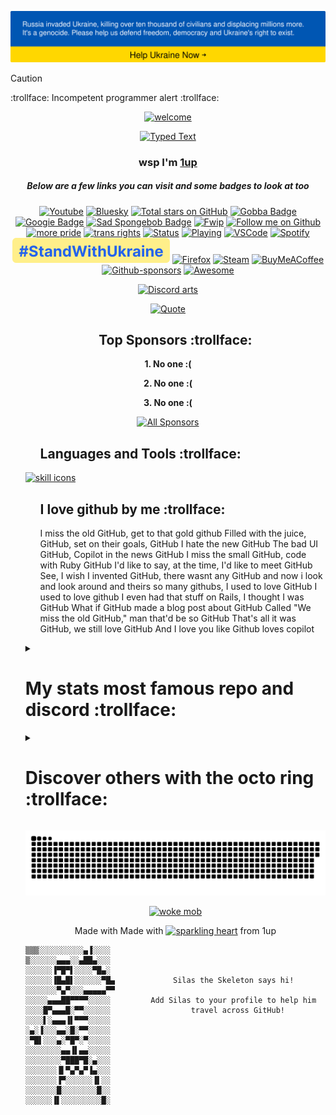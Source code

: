   
[![Stand With Ukraine](https://raw.githubusercontent.com/vshymanskyy/StandWithUkraine/main/banner2-direct.svg)](https://stand-with-ukraine.pp.ua "help ukraine")

> [!CAUTION]
> :trollface: Incompetent programmer alert :trollface:

<div align="center">
  
[![welcome](https://images.cooltext.com/5720971.png)](https://github.com/1upfunniguy/ "welcome")
  
[![Typed Text](https://readme-typing-svg.demolab.com?width=435&lines=Wsp+I'm+1up;I+like+coding%2C+gaming%2C+making+videos%2C+streaming+and+other+stuff.&font=Helvetica-Bold&center=true&width=700&height=45&color=763FF7&vCenter=true&pause=1000&size=15)](https://readme-typing-svg.demolab.com "typing thingy")

<h3 align="center">wsp I'm <a href="https://github.com/1upfunniguy">1up</a></h3>
<h5 align="center">Below are a few links you can visit and some badges to look at too</h5>
  
[![Youtube](https://img.shields.io/badge/-Youtube-FF0000?style=flat&logo=youtube&logoColor=white)](https://www.youtube.com/@1upfunniguy "youtube")
[![Bluesky](https://img.shields.io/badge/-Bluesky-019CE0?style=flat&logo=bluesky&logoColor=white)](https://bsky.app/profile/1upfunniguy.bsky.social "bluesky")
[![Total stars on GitHub](https://custom-icon-badges.demolab.com/github/stars/1upfunniguy?color=FFD700&style=flat&labelColor=FFBF00&logo=star)](https://github.com/1upfunniguy?tab=repositories&sort=stargazers "stars")
[![Gobba Badge](https://custom-icon-badges.demolab.com/badge/approved-purple?style=flat&label=gobba&logoColor=&logo=gobba-without-bg)](https://gaxle.vercel.app "gobba")
[![Googie Badge](https://custom-icon-badges.demolab.com/badge/approved-5C4033?style=flat&label=googie&logoColor=&logo=googiewithoutbg)](http://bribble.co/dog.html "googie web")
[![Sad Spongebob Badge](https://custom-icon-badges.demolab.com/badge/spongebob-yellow?style=flat&label=sad&logoColor=&logo=happyspongebob)](https://www.reddit.com/r/spongebob/comments/17qb955/why_is_spongebob_sad_wrong_answers_only/ "sad spongebob")
[![Fwip](https://custom-icon-badges.demolab.com/badge/approved-white?style=flat&label=fwip&logoColor=&logo=fwipwithoutbg)](https://funny.com "fwip")
[![Follow me on Github](https://img.shields.io/github/followers/1upfunniguy?color=236ad3&style=flat&logo=github&label=Follow)](https://github.com/1upfunniguy "followers")
[![more pride](https://pride-badges.pony.workers.dev/static/v1?label=lgbtq%2B%20friendly&stripeWidth=6&stripeColors=E40303,FF8C00,FFED00,008026,24408E,732982
)](https://pride-badges.pony.workers.dev "lgbtq+ friendly")
[![trans rights](https://pride-badges.pony.workers.dev/static/v1?label=trans%20rights&stripeWidth=6&stripeColors=5BCEFA,F5A9B8,FFFFFF,F5A9B8,5BCEFA)](https://pride-badges.pony.workers.dev "trans rights")
[![Status](https://api.statusbadges.me/badge/status/850970861305331712?style=flat)](https://api.statusbadges.me/presence/850970861305331712 "my status")
[![Playing](https://api.statusbadges.me/badge/playing/850970861305331712?style=flat&fallback=not%20much)](https://discord.com/users/850970861305331712 "what i'm playing")
[![VSCode](https://api.statusbadges.me/badge/vscode/850970861305331712&fallback=not%20much)](https://code.visualstudio.com "vscode")
[![Spotify](https://api.statusbadges.me/badge/spotify/850970861305331712&fallback=not%20much)](https://api.statusbadges.me/openspotify/850970861305331712 "spotify")
[![Stand With Ukraine](https://raw.githubusercontent.com/vshymanskyy/StandWithUkraine/main/badges/StandWithUkraine.svg)](https://stand-with-ukraine.pp.ua "stand with ukraine")
[![Firefox](https://img.shields.io/badge/Firefox-FF7139?style=flat&logo=Firefox-Browser&logoColor=white)](https://www.mozilla.org/en-US/firefox/ "firefox")
[![Steam](https://img.shields.io/badge/steam-%23000000.svg?style=flat&logo=steam&logoColor=white)](https://steamcommunity.com/id/1upfunniguy "steam")
[![BuyMeACoffee](https://img.shields.io/badge/Buy%20Me%20a%20Coffee-ffdd00?style=for-the-badge&logo=buy-me-a-coffee&logoColor=black&style=flat)](https://buymeacoffee.com/linkthesupm "buy me a coffee")
[![Github-sponsors](https://img.shields.io/badge/sponsor-30363D?style=flat&logo=GitHub-Sponsors&logoColor=#EA4AAA)](https://github.com/sponsors/1upfunniguy "sponser me")
[![Awesome](https://awesome.re/badge.svg)](https://awesome.re)
    
[![Discord arts](https://discord-arts.asure.dev/card/850970861305331712?customBackground=https%3A%2F%2Fimages.squarespace-cdn.com%2Fcontent%2Fv1%2F5f2ef218103c7a08855bdbf5%2F1683994669100-L552LVGYPWNHLQDS9KYN%2FGoogle_ChromeThemes_ThroughtheLilyPad_v01.jpg&presenceStatus=online&borderAllign=horizontal&usernameColor=%2362e8cc&tagColor=%235fbe9a&borderColor=%236fe3a2&localDateType=en-US&disableProfileTheme=true&customDate=Skibidi)](https://discord.com/users/850970861305331712 "discord")

[![Quote](https://github-readme-quotes-bay.vercel.app/quote?theme=radical&animation=grow_out_in&layout=default&quoteType=random)](https://github.com/PiyushSuthar/github-readme-quotes "github readme quotes")

 </div>
 
 <div align="center">
   <div id="toc">
  <ul style="list-style: none;">
    <summary>
      
## Top Sponsors :trollface:
   
   </summary>
  </ul>
</div>

**1. No one :(**

**2. No one :(**

**3. No one :(**

[![All Sponsors](https://img.shields.io/badge/-All%20Sponsors-FD9494?style=for-the-badge&logo=GitHub&logoColor=black)](https://github.com/sponsors/1upfunniguy "all sponsers")

</div>
 <div id="toc">
  <ul style="list-style: none;">
    <summary>

 <div id="toc">
  <ul style="list-style: none;">
    <summary>
      
## Languages and Tools :trollface:
   
   </summary>
  </ul>
</div>

  <p float="left">
    
[![skill icons](https://go-skill-icons.vercel.app/api/icons?i=vscode,github,css,discord,html,js,markdown,nodejs,figma,git,ae,apple,au,bluesky,bash,bitbucket,blender,cloudflare,discordjs,gitlab,gmail,githubactions,godot,heroku,ai,lua,linux,nodejs,npm,ps,php,pnpm,powershell,pr,py,replit,firefox,robloxstudio,svg,ts,vercel,visualstudio,windows,xd,gamemakerstudio,canva,ngrok,notepadpp,youtube,steam,stock,lucidchart,creativecloud,terminal,raspberrypi,discordbots,holyc,dreamweaver,duckduckgo,fonts)](https://skillicons.dev "skill icons")

 <div id="toc">
  <ul style="list-style: none;">
    <summary>
      
  ## I love github by me :trollface:
  
I miss the old GitHub, get to that gold github
Filled with the juice, GitHub, set on their goals, GitHub
I hate the new GitHub
The bad UI GitHub, Copilot in the news GitHub
I miss the small GitHub, code with Ruby GitHub
I'd like to say, at the time, I'd like to meet GitHub
See, I wish I invented GitHub, there wasnt any GitHub
and now i look and look around and theirs so many githubs, I used to love GitHub I used to love github
I even had that stuff on Rails, I thought I was GitHub
What if GitHub made a blog post about GitHub
Called "We miss the old GitHub," man that'd be so GitHub
That's all it was GitHub, we still love GitHub
And I love you like Github loves copilot
   
   </summary>
  </ul>
</div>

 <details>
  <summary>
    
# My stats most famous repo and discord :trollface:
  </summary>
  
<div align="center">
  
[![readme stats](https://github-readme-stats.vercel.app/api?username=1upfunniguy&hide_border=true&show_icons=true&count_private=true&theme=radical)](https://github-readme-stats.vercel.app "readme stats")

[![contributions](https://github-contributor-stats.vercel.app/api?username=1upfunniguy&limit=5&theme=radical&hide_border=true&combine_all_yearly_contributions=true)](https://github-contributor-stats.vercel.app "github contributions")

[![languages](https://github-readme-stats.vercel.app/api/top-langs/?username=1upfunniguy&hide_border=true&show_icons=true&count_private=true&theme=radical)](https://github-readme-stats.vercel.app/api/top-langs "github top lags")

[![GitHub Streak](https://nirzak-streak-stats.vercel.app?user=1upfunniguy&theme=radical&hide_border=true&mode=weekly)](https://git.io/streak-stats "streak stats")]

[![1up's github activity graph](https://github-readme-activity-graph.vercel.app/graph?username=1upfunniguy)](https://github.com/ashutosh00710/github-readme-activity-graph "activity graph")

[![trophy](https://github-trophies.vercel.app/?username=1upfunniguy&theme=radical)](https://github.com/ryo-ma/github-profile-trophy "github trophies")

[![Discord Presence](https://lanyard.cnrad.dev/api/850970861305331712)](https://discord.com/users/850970861305331712 "discord presence")

[![Visitor Count](https://count.getloli.com/@1upfunniguy?name=1upfunniguy&theme=booru-jaypee&padding=7&offset=0&align=top&scale=1&pixelated=1&darkmode=0)](https://count.getloli.com/ "profile count")

[![Sparkline](https://stars.medv.io/Naereen/badges.svg)](https://stars.medv.io/Naereen/badges "sparkline")

  </div>
      </details>
      
   <details>
  <summary>

  # Discover others with the octo ring :trollface:
  </summary>
<div align="center"><table><tbody><tr><td><a href="https://github.com/1upfunniguy/" title="octo ring logo"><img height="100px" src="https://octo-ring.com/static/img/widget/top.png" width="99%" alt="Octo Ring logo" align="top"></a><br><a href="https://octo-ring.com/p/1upfunniguy/prev"><img src="https://octo-ring.com/static/img/widget/prev.png" width="33%" alt="previous" align="top" title="previous profile"></a><a href="https://octo-ring.com/p/1upfunniguy/random"><img src="https://octo-ring.com/static/img/widget/random.png" width="33%" alt="random" align="top" title="random profile"></a><a href="https://octo-ring.com/p/1upfunniguy/next"><img src="https://octo-ring.com/static/img/widget/next.png" width="33%" alt="next" align="top" title="next profile"></a><br><a href="https://octo-ring.com/"></a></td></tr></tbody></table></div>

[![Octo Ring Logo](https://octo-ring.com/static/img/octo.png)](https://octo-ring.com "octo ring logo") <-- Thanks octo ring (click the octopus to go to their webpage)
    </details>

<div align="center"> 
  
<a href="https://github.com/Platane/snk" target="_blank" style="cursor: pointer;">
  <picture>
    <source
      media="(prefers-color-scheme: dark)"
      srcset="https://github.com/1upfunniguy/1upfunniguy/blob/output/github-snake-dark.svg"
    />
    <source
      media="(prefers-color-scheme: light)"
      srcset="https://github.com/1upfunniguy/1upfunniguy/blob/output/github-snake.svg"
    />
    <img
      alt="snake thingy"
      title="snake thingy"
      src="https://github.com/1upfunniguy/1upfunniguy/blob/output/github-snake.svg"
    />
  </picture>
</a>

</div>

<div align="center">

[![woke mob](https://pride-badges.pony.workers.dev/static/v1?label=Sponsored+by+the+%22woke+mob%22&labelColor=%23555&stripeWidth=8&stripeColors=E40303%2CFF8C00%2CFFED00%2C008026%2C24408E%2C732982)](https://pride-badges.pony.workers.dev "woke mob")

Made with Made with <a href="https://emoji.lgbt" target="_blank">
  <img src="https://emoji.lgbt/assets/svg/trans-sparkling-heart.svg" alt="sparkling heart" width="17" height="17" style="vertical-align: bottom;" title="gender fluid heart"/></a> from 1up

</div>

```SILAS THE SKELETON!!!! 🤯🤯🤯
▒▒▒░░░░░░░░░░▄▐░░░░
▒░░░░░░▄▄▄░░▄██▄░░░
░░░░░░▐▀█▀▌░░░░▀█▄░
░░░░░░▐█▄█▌░░░░░░▀█▄             Silas the Skeleton says hi!
░░░░░░░▀▄▀░░░▄▄▄▄▄▀▀
░░░░░▄▄▄██▀▀▀▀░░░░░         Add Silas to your profile to help him 
░░░░█▀▄▄▄█░▀▀░░░░░░                  travel across GitHub!
░░░░▌░▄▄▄▐▌▀▀▀░░░░░
░▄░▐░░░▄▄░█░▀▀░░░░░
░▀█▌░░░▄░▀█▀░▀░░░░░
░░░░░░░░▄▄▐▌▄▄░░░░░
░░░░░░░░▀███▀█░▄░░░
░░░░░░░▐▌▀▄▀▄▀▐▄░░░
░░░░░░░▐▀░░░░░░▐▌░░
░░░░░░░█░░░░░░░░█░░
░░░░░░▐▌░░░░░░░░░█░ 
```

